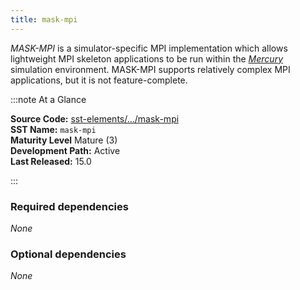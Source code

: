 ```yaml
---
title: mask-mpi
---
```


*MASK-MPI* is a simulator-specific MPI implementation which allows lightweight MPI skeleton applications to be run within the [*Mercury*](../mercury/intro.md) simulation environment. MASK-MPI supports relatively complex MPI applications, but it is not feature-complete.

:::note At a Glance

**Source Code:** [sst-elements/.../mask-mpi](https://github.com/sstsimulator/sst-elements/src/sst/elements/mask-mpi) &nbsp;  
**SST Name:** `mask-mpi`  &nbsp;  
**Maturity Level** Mature (3) &nbsp;  
**Development Path:** Active &nbsp;  
**Last Released:** 15.0

:::


### Required dependencies
*None*

### Optional dependencies
*None*


<!--- Optional content - list of elements provided in this library --->


<!--- Uncomment these lines to add a "card index" to each of the pages in the section  --->
<!---
import DocCardList from '@theme/DocCardList';

<DocCardList />
--->
